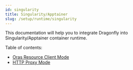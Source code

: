 ```yaml
---
id: singularity
title: Singularity/Apptainer
slug: /setup/runtime/singularity
---
```


This documentation will help you to integrate Dragonfly into
Singularity/Apptainer container runtime.

Table of contents:

- [Oras Resource Client Mode](./singularity/oras_resource_client.md)
- [HTTP Proxy Mode](./singularity/proxy.md)

